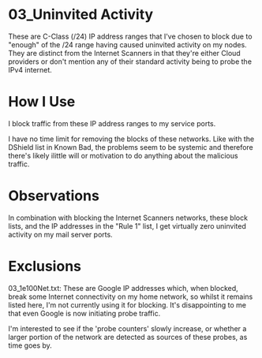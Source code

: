 # 03_Uninvited Activity

These are C-Class (/24) IP address ranges that I've chosen to block due to "enough" of the /24 range having caused uninvited activity on my nodes. They are distinct from the Internet Scanners in that they're either Cloud providers or don't mention any of their standard activity being to probe the IPv4 internet.

# How I Use

I block traffic from these IP address ranges to my service ports.

I have no time limit for removing the blocks of these networks. Like with the DShield list in Known Bad, the problems seem to be systemic and therefore there's likely ilittle will or motivation to do anything about the malicious traffic.

# Observations

In combination with blocking the Internet Scanners networks, these block lists, and the IP addresses in the "Rule 1" list, I get virtually zero uninvited activity on my mail server ports.

# Exclusions

03_1e100Net.txt: These are Google IP addresses which, when blocked, break some Internet connectivity on my home network, so whilst it remains listed here, I'm not currently using it for blocking. It's disappointing to me that even Google is now initiating probe traffic.

I'm interested to see if the 'probe counters' slowly increase, or whether a larger portion of the network are detected as sources of these probes, as time goes by.
